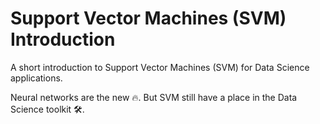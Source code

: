 Support Vector Machines (SVM) Introduction
=====

A short introduction to Support Vector Machines (SVM) for Data Science applications.

Neural networks are the new 🔥. But SVM still have a place in the Data Science toolkit 🛠.